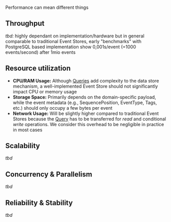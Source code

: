Performance can mean different things

## Throughput

*tbd:* highly dependant on implementation/hardware but in general comparable to traditional Event Stores, early "benchmarks" with PostgreSQL based implementation show 0,001s/event (=1000 events/second) after 1mio events

## Resource utilization

- **CPU/RAM Usage:** Although [Queries](../libraries/specification.md#query) add complexity to the data store mechanism, a well-implemented Event Store should not significantly impact CPU or memory usage
- **Storage Space:** Primarily depends on the domain-specific payload, while the event metadata (e.g., SequencePosition, EventType, Tags, etc.) should only occupy a few bytes per event
- **Network Usage:** Will be slightly higher compared to traditional Event Stores because the [Query](../libraries/specification.md#query) has to be transferred for *read* and conditional *write* operations. We consider this overhead to be negligible in practice in most cases

## Scalability

*tbd*

## Concurrency & Parallelism

*tbd*

## Reliability & Stability

*tbd*